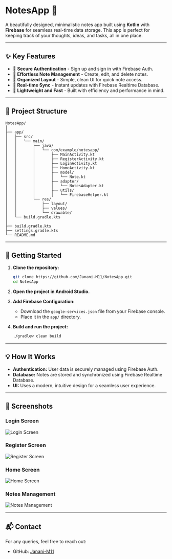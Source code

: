 # NotesApp 📒

A beautifully designed, minimalistic notes app built using **Kotlin** with **Firebase** for seamless real-time data storage. This app is perfect for keeping track of your thoughts, ideas, and tasks, all in one place.

---

## ✨ Key Features

* 🔐 **Secure Authentication** - Sign up and sign in with Firebase Auth.
* 📝 **Effortless Note Management** - Create, edit, and delete notes.
* 📅 **Organized Layout** - Simple, clean UI for quick note access.
* 🔄 **Real-time Sync** - Instant updates with Firebase Realtime Database.
* 🚀 **Lightweight and Fast** - Built with efficiency and performance in mind.

---

## 📂 Project Structure

```
NotesApp/
│
├── app/
│   ├── src/
│   │   └── main/
│   │       ├── java/
│   │       │   └── com/example/notesapp/
│   │       │       ├── MainActivity.kt
│   │       │       ├── RegisterActivity.kt
│   │       │       ├── LoginActivity.kt
│   │       │       ├── HomeActivity.kt
│   │       │       ├── model/
│   │       │       │   └── Note.kt
│   │       │       ├── adapter/
│   │       │       │   └── NotesAdapter.kt
│   │       │       ├── utils/
│   │       │       │   └── FirebaseHelper.kt
│   │       └── res/
│   │           ├── layout/
│   │           ├── values/
│   │           └── drawable/
│   └── build.gradle.kts
│
├── build.gradle.kts
├── settings.gradle.kts
└── README.md
```

---

## 🚀 Getting Started

1. **Clone the repository:**

   ```bash
   git clone https://github.com/Janani-M11/NotesApp.git
   cd NotesApp
   ```

2. **Open the project in Android Studio.**

3. **Add Firebase Configuration:**

   * Download the `google-services.json` file from your Firebase console.
   * Place it in the `app/` directory.

4. **Build and run the project:**

   ```bash
   ./gradlew clean build
   ```

---

## 💡 How It Works

* **Authentication:** User data is securely managed using Firebase Auth.
* **Database:** Notes are stored and synchronized using Firebase Realtime Database.
* **UI:** Uses a modern, intuitive design for a seamless user experience.

---

## 🎨 Screenshots

### Login Screen
![Login Screen](app/src/main/res/screenshots/notesapplogin.png)

### Register Screen
![Register Screen](app/src/main/res/screenshots/notesappregister.png)

### Home Screen
![Home Screen](app/src/main/res/screenshots/notesapphome.png)

### Notes Management
![Notes Management](app/src/main/res/screenshots/notesappfunctions.png)

---

## 📬 Contact

For any queries, feel free to reach out:

* GitHub: [Janani-M11](https://github.com/Janani-M11)
